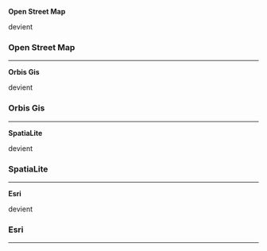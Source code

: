  **Open Street Map**


devient


### Open Street Map

----
**Orbis Gis**


devient


### Orbis Gis

----
**SpatiaLite**


devient


### SpatiaLite

----
 **Esri**


devient


### Esri

----
